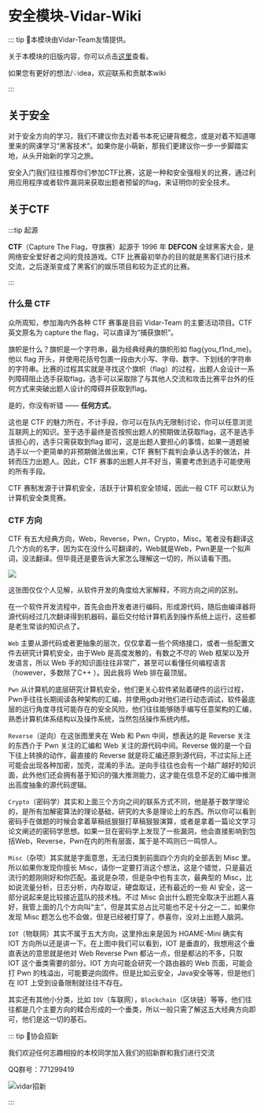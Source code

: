 # 安全模块-Vidar-Wiki

::: tip 🥳本模块由Vidar-Team友情提供。

关于本模块的旧版内容，你可以点击[这里](/2023旧版内容/旧版内容索引)查看。

如果您有更好的想法/💡idea，欢迎联系和贡献本wiki

:::

## 关于安全

对于安全方向的学习，我们不建议你去对着书本死记硬背概念，或是对着不知道哪里来的网课学习“黑客技术”。如果你是小萌新，那我们更建议你一步一步脚踏实地，从头开始新的学习之旅。

安全入门我们往往推荐你们参加CTF比赛，这是一种和安全强相关的比赛，通过利用应用程序或者软件漏洞来获取出题者预留的flag，来证明你的安全技术。

## 关于CTF

:::tip 起源

**CTF**（Capture The Flag，夺旗赛）起源于 1996 年 **DEFCON** 全球黑客大会，是网络安全爱好者之间的竞技游戏。CTF 比赛最初举办的目的就是黑客们进行技术交流，之后逐渐变成了黑客们的娱乐项目和较为正式的比赛。

:::

### 什么是 CTF

众所周知，参加海内外各种 CTF 赛事是目前 Vidar-Team 的主要活动项目。CTF 英文原名为 capture the flag，可以直译为“捕获旗帜”。

旗帜是什么？旗帜是一个字符串，最为经典经典的旗帜形如 flag{you_f1nd_me}。他以 flag 开头，并使用花括号包裹一段由大小写、字母、数字、下划线的字符串的字符串。比赛的过程其实就是寻找这个旗帜（flag）的过程，出题人会设计一系列障碍阻止选手获取flag，选手可以采取除了与其他人交流和攻击比赛平台外的任何方式来突破出题人设计的障碍并获取到flag。

是的，你没有听错 —— **任何方式**。

这也是 CTF 的魅力所在，不计手段，你可以在队内无限制讨论，你可以任意浏览互联网上的知识。至于选手最终是否按照出题人的预期做法获取flag，这不是选手该担心的，选手只需获取到flag 即可，这是出题人要担心的事情，如果一道题被选手以一个更简单的非预期做法做出来，CTF 赛制下裁判会承认选手的做法，并转而压力出题人。因此，CTF 赛事的出题人并不好当，需要考虑到选手可能使用的所有手段。

CTF 赛制发源于计算机安全，活跃于计算机安全领域，因此一般 CTF 可以默认为计算机安全类竞赛。

### CTF 方向

CTF 有五大经典方向，Web，Reverse，Pwn，Crypto，Misc。笔者没有翻译这几个方向的名字，因为实在没什么可翻译的，Web就是Web，Pwn更是一个拟声词，没法翻译。但毕竟还是要告诉大家怎么理解这一切的，所以请看下图。

![](https://cdn.xyxsw.site/15D95F706-CCD0-CAB4-2E8E-45D7B1AD61E8.png)

这张图仅仅个人见解，从软件开发的角度给大家解释，不同方向之间的区别。

在一个软件开发流程中，首先会由开发者进行编码，形成源代码，随后由编译器将源代码经过几次翻译得到机器码，最后交付给计算机丢到操作系统上运行，这些都是老生常谈的知识点了。

`Web` 主要从源代码或者更抽象的层次，仅仅拿着一些个网络接口，或者一些配置文件去研究计算机安全，由于Web 是高度发散的，有数之不尽的 Web 框架以及开发语言，所以 Web 手的知识面往往非常广，甚至可以看懂任何编程语言（however，多数除了C++ ）。因此我将 Web 排在最顶层。

`Pwn` 从计算机的底层研究计算机安全，他们更关心软件紧贴着硬件的运行过程，Pwn手往往长期阅读各种架构的汇编，并使用gdb对他们进行动态调试，软件最底层的运行角度寻找可能存在的安全风险，他们往往能够随手编写任意架构的汇编，熟悉计算机体系结构以及操作系统，当然包括操作系统内核。

`Reverse`（逆向）在这张图里夹在 Web 和 Pwn 中间，想表达的是 Reverse 关注的东西介于 Pwn 关注的汇编和 Web 关注的源代码中间。Reverse 做的是一个自下往上转换的动作，最直接的 Reverse 就是将汇编还原到源代码，不过实际上还可能会出现各种加密，加壳，混淆的手法。逆向手往往也会有一个越广越好的知识面，此外他们还会拥有基于知识的强大推测能力，这才能在信息不足的汇编中推测出高度抽象的源代码逻辑。

`Crypto`（密码学）其实和上面三个方向之间的联系方式不同，他是基于数学理论的，是所有加解密算法的理论基础，研究的大多是理论上的东西。所以你可以看到密码手在做题的时候会拿着草稿纸狠狠打草稿狠狠演算，或者是拿着一篇论文学习论文阐述的密码学思想。如果一旦在密码学上发现了一些漏洞，他会直接影响到包括Web，Reverse，Pwn在内的所有层面，属于是不鸣则已一鸣惊人。

`Misc`（杂项）其实就是字面意思，无法归类到前面四个方向的全部丢到 Misc 里。所以如果你发现你擅长 Misc，请你一定要打消这个想法，这是个错觉，只是最近流行的题刚刚好和你匹配。虽说是杂项，但是杂中也有主次，最典型的 Misc，比如说流量分析，日志分析，内存取证，硬盘取证，还有最近的一些 AI 安全，这一部分说起来是比较接近蓝队的技术栈。不过 Misc 会出什么题完全取决于出题人喜好，我管上面的几个方向叫“主”，但是其实总占比可能也不足十分之一二，如果你发现 Misc 题怎么也不会做，但是已经被打穿了，恭喜你，没对上出题人脑洞。

`IOT`（物联网）其实不属于五大方向，这里拎出来是因为 HGAME-Mini 确实有 IOT 方向所以还是讲一下。在上图中我们可以看到，IOT 是垂直的，我想用这个垂直表达的意思就是他对 Web Reverse Pwn 都沾一点，但是都沾的不多，只取 IOT 这个垂类需要的部分。IOT 方向可能会研究一个路由器的 Web 页面，可能会打 Pwn 的栈溢出，可能要逆向固件。但是比如云安全，Java安全等等，但是他们在 IOT 上受到设备限制就往往不存在。

其实还有其他小分类，比如 `IOV`（车联网），`Blockchain`（区块链）等等，他们往往都是几个主要方向的糅合形成的一个垂类，所以一般只需了解这五大经典方向即可，他们是这一切的基石。

::: tip 🥳协会招新

我们欢迎任何志趣相投的本校同学加入我们的招新群和我们进行交流

QQ群号：771299419

![vidar招新](https://cdn.xyxsw.site/vidar-recruitment-group-2025.jpg)

:::
